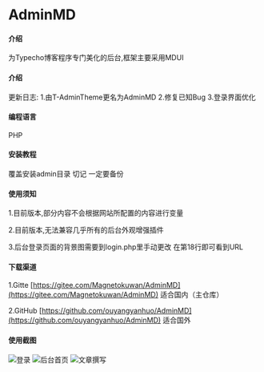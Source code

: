 # AdminMD

#### 介绍
为Typecho博客程序专门美化的后台,框架主要采用MDUI

#### 介绍
更新日志:
1.由T-AdminTheme更名为AdminMD
2.修复已知Bug
3.登录界面优化

#### 编程语言
PHP

#### 安装教程

覆盖安装admin目录
切记 一定要备份

#### 使用须知

1.目前版本,部分内容不会根据网站所配置的内容进行变量

2.目前版本,无法兼容几乎所有的后台外观增强插件

3.后台登录页面的背景图需要到login.php里手动更改 在第18行即可看到URL

#### 下载渠道
1.Gitte [https://gitee.com/Magnetokuwan/AdminMD](https://gitee.com/Magnetokuwan/AdminMD)  适合国内（主仓库）

2.GitHub [https://github.com/ouyangyanhuo/AdminMD](https://github.com/ouyangyanhuo/AdminMD)  适合国外
#### 使用截图

![登录](https://cdn.jsdelivr.net/gh/fyhgay/CDNS@latest/2020/05/22/d7b69c5d1680b30fba2afd2d70ab3dfd.png "登录")
![后台首页](https://cdn.jsdelivr.net/gh/fyhgay/CDNS@latest/2020/05/22/f622b948216999eeda0b16fcb6de1fc9.png "后台首页")
![文章撰写](https://cdn.jsdelivr.net/gh/fyhgay/CDNS@latest/2020/05/22/08044d6ac8f211686d8bf1369b4eb897.png "文章撰写")